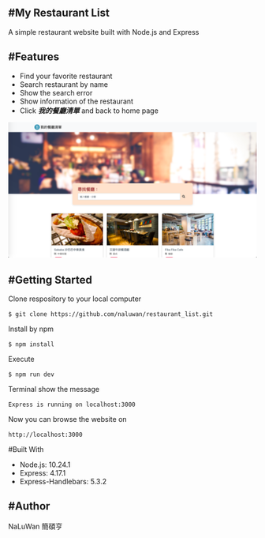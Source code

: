 #My Restaurant List
---
A simple restaurant website built with Node.js and Express

#Features
---
* Find your favorite restaurant
* Search restaurant by name
* Show the search error
* Show information of the restaurant
* Click **_我的餐廳清單_** and back to home page

![image](restaurant.png)

#Getting Started
---
Clone respository to your local computer
```
$ git clone https://github.com/naluwan/restaurant_list.git
```
Install by npm
```
$ npm install
```
Execute
```
$ npm run dev
```
Terminal show the message
```
Express is running on localhost:3000
```
Now you can browse the website on
```
http://localhost:3000
```
#Built With
* Node.js: 10.24.1
* Express: 4.17.1
* Express-Handlebars: 5.3.2

#Author
---
NaLuWan 簡碩亨